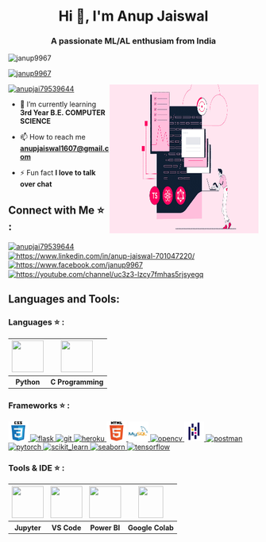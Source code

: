 <h1 align="center">Hi 👋, I'm Anup Jaiswal</h1>
<h3 align="center">A passionate ML/AL enthusiam from India</h3>

<p align="left"> <img src="https://komarev.com/ghpvc/?username=janup9967&label=Profile%20views&color=0e75b6&style=flat" alt="janup9967" /> </p>

<p align="left"> <a href="https://github.com/ryo-ma/github-profile-trophy"><img src="https://github-profile-trophy.vercel.app/?username=janup9967" alt="janup9967" /></a> </p>
<img align="right" alt="Coding" width="300" height="300" src="img.png"  style="max-width: 100%;">

<p align="left"> <a href="https://twitter.com/anupjai79539644" target="blank"><img src="https://img.shields.io/twitter/follow/anupjai79539644?logo=twitter&style=for-the-badge" alt="anupjai79539644" /></a> </p>

- 🌱 I’m currently learning **3rd Year B.E. COMPUTER SCIENCE**

- 📫 How to reach me **anupjaiswal1607@gmail.com**

- ⚡ Fun fact **I love to talk over chat**

## Connect with Me ⭐ :
<!--table>
  <tr>
    <th><a href="https://twitter.com/anupjai79539644" target="blank"><img src="https://bankimooncentre.org/wp-content/uploads/2020/05/twitter-icon-square-logo-108D17D373-seeklogo.com_.png" height="30" width="40"></a></th>
    <th><a href="https://www.linkedin.com/in/anup-jaiswal-701047220/" target="blank"><img src="https://logotaglines.com/wp-content/uploads/2021/11/LinkedIn-Logo-Tagline-Slogan-founder-owner-480x480.jpg" height="30" width="40" ></a></th>
    <th><a href="https://www.facebook.com/janup9967" target="blank"><img align="center" src="https://raw.githubusercontent.com/rahuldkjain/github-profile-readme-generator/master/src/images/icons/Social/facebook.svg" alt="https://www.facebook.com/janup9967" height="30" width="40" /></a></th>
    <th><a href="https://www.youtube.com/channel/UC3Z3-lZcY7FmHAS5RjsYeGQ/featured" target="blank"><img align="center" src="https://raw.githubusercontent.com/rahuldkjain/github-profile-readme-generator/master/src/images/icons/Social/youtube.svg" alt="https://youtube.com/channel/uc3z3-lzcy7fmhas5rjsyegq" height="30" width="40" /></a> </th>
    
  </tr>
  <tr>
    <th>Twitter </th>
    <th>LinkedIn </th>
    <th>Facebook</th>
    <th>Youtube</th>
  </tr>
</table-->
<p align="left">
<a href="https://twitter.com/anupjai79539644" target="blank"><img align="center" src="https://static.designboom.com/wp-content/uploads/2023/07/twitter-logo-change-x-elon-musk-designboom-500.jpg" alt="anupjai79539644" height="30" width="40" /></a>&nbsp;
<a href="https://www.linkedin.com/in/anup-jaiswal-701047220/" target="blank"><img align="center" src="https://upload.wikimedia.org/wikipedia/commons/thumb/8/81/LinkedIn_icon.svg/108px-LinkedIn_icon.svg.png" alt="https://www.linkedin.com/in/anup-jaiswal-701047220/" height="30" width="40" /></a>&nbsp;
<a href="https://www.facebook.com/janup9967" target="blank"><img align="center" src="https://upload.wikimedia.org/wikipedia/en/thumb/0/04/Facebook_f_logo_%282021%29.svg/225px-Facebook_f_logo_%282021%29.svg.png" alt="https://www.facebook.com/janup9967" height="40" width="40" /></a>&nbsp;
<a href="https://www.youtube.com/channel/UC3Z3-lZcY7FmHAS5RjsYeGQ/featured" target="blank"><img align="center" src="https://upload.wikimedia.org/wikipedia/commons/thumb/0/09/YouTube_full-color_icon_%282017%29.svg/180px-YouTube_full-color_icon_%282017%29.svg.png" alt="https://youtube.com/channel/uc3z3-lzcy7fmhas5rjsyegq" height="40" width="40" /></a>
<!-- a href="https://www.codechef.com/users/janup9967" target="blank"><img align="center" src="https://cdn.jsdelivr.net/npm/simple-icons@3.1.0/icons/codechef.svg" alt="https://www.codechef.com/users/janup9967" height="30" width="40" /></a-->
</p>

## Languages and Tools:

### Languages ⭐ :
<table>
  <tr>
    <th><a href="https://www.python.org/"><img src="https://upload.wikimedia.org/wikipedia/commons/thumb/c/c3/Python-logo-notext.svg/172px-Python-logo-notext.svg.png?20220821155029" height="64" width="64"></a></th>
    <th><a href="https://www.cprogramming.com/" ><img src="https://upload.wikimedia.org/wikipedia/commons/thumb/1/18/C_Programming_Language.svg/570px-C_Programming_Language.svg.png?20201031132917" height="64" width="64" ></a></th>
  </tr>
  <tr>
    <th>Python</th>
    <th>C Programming</th>
  </tr>
</table>

### Frameworks ⭐ : 

<p align="left"> <a href="https://www.w3schools.com/css/" target="_blank" rel="noreferrer"> <img src="https://raw.githubusercontent.com/devicons/devicon/master/icons/css3/css3-original-wordmark.svg" alt="css3" width="40" height="40"/> </a> <a href="https://flask.palletsprojects.com/" target="_blank" rel="noreferrer"> <img src="https://www.vectorlogo.zone/logos/pocoo_flask/pocoo_flask-icon.svg" alt="flask" width="40" height="40"/> </a> <a href="https://git-scm.com/" target="_blank" rel="noreferrer"> <img src="https://www.vectorlogo.zone/logos/git-scm/git-scm-icon.svg" alt="git" width="40" height="40"/> </a> <a href="https://heroku.com" target="_blank" rel="noreferrer"> <img src="https://www.vectorlogo.zone/logos/heroku/heroku-icon.svg" alt="heroku" width="40" height="40"/> </a> <a href="https://www.w3.org/html/" target="_blank" rel="noreferrer"> <img src="https://raw.githubusercontent.com/devicons/devicon/master/icons/html5/html5-original-wordmark.svg" alt="html5" width="40" height="40"/> </a> <a href="https://www.mysql.com/" target="_blank" rel="noreferrer"> <img src="https://raw.githubusercontent.com/devicons/devicon/master/icons/mysql/mysql-original-wordmark.svg" alt="mysql" width="40" height="40"/> </a> <a href="https://opencv.org/" target="_blank" rel="noreferrer"> <img src="https://www.vectorlogo.zone/logos/opencv/opencv-icon.svg" alt="opencv" width="40" height="40"/> </a> <a href="https://pandas.pydata.org/" target="_blank" rel="noreferrer"> <img src="https://raw.githubusercontent.com/devicons/devicon/2ae2a900d2f041da66e950e4d48052658d850630/icons/pandas/pandas-original.svg" alt="pandas" width="40" height="40"/> </a> <a href="https://postman.com" target="_blank" rel="noreferrer"> <img src="https://www.vectorlogo.zone/logos/getpostman/getpostman-icon.svg" alt="postman" width="40" height="40"/> </a> <!--a href="https://www.python.org" target="_blank" rel="noreferrer"> <img src="https://raw.githubusercontent.com/devicons/devicon/master/icons/python/python-original.svg" alt="python" width="40" height="40"/> </a--> <a href="https://pytorch.org/" target="_blank" rel="noreferrer"> <img src="https://www.vectorlogo.zone/logos/pytorch/pytorch-icon.svg" alt="pytorch" width="40" height="40"/> </a> <a href="https://scikit-learn.org/" target="_blank" rel="noreferrer"> <img src="https://upload.wikimedia.org/wikipedia/commons/0/05/Scikit_learn_logo_small.svg" alt="scikit_learn" width="40" height="40"/> </a> <a href="https://seaborn.pydata.org/" target="_blank" rel="noreferrer"> <img src="https://seaborn.pydata.org/_images/logo-mark-lightbg.svg" alt="seaborn" width="40" height="40"/> </a> <a href="https://www.tensorflow.org" target="_blank" rel="noreferrer"> <img src="https://www.vectorlogo.zone/logos/tensorflow/tensorflow-icon.svg" alt="tensorflow" width="40" height="40"/> </a><!--a href="https://www.cprogramming.com/" target="_blank" rel="noreferrer"> <img src="https://raw.githubusercontent.com/devicons/devicon/master/icons/c/c-original.svg" alt="c" width="40" height="40"/> <--/a>  </p>

<!--p><img align="left" src="https://github-readme-stats.vercel.app/api/top-langs?username=janup9967&show_icons=true&locale=en&layout=compact" alt="janup9967" /></p>

<p>&nbsp;<img align="center" src="https://github-readme-stats.vercel.app/api?username=janup9967&show_icons=true&locale=en" alt="janup9967" /></p-->
  
  ### Tools & IDE ⭐ :
<table>
  <tr>
    <th><a href="https://jupyter.org/" target="_blank"><img src="https://upload.wikimedia.org/wikipedia/commons/thumb/3/38/Jupyter_logo.svg/180px-Jupyter_logo.svg.png" height="64" width="64"></a></th>
    <th><a href="https://code.visualstudio.com/download" target="_blank"><img src="https://user-images.githubusercontent.com/674621/71187801-14e60a80-2280-11ea-94c9-e56576f76baf.png" height="64" width="64"></a></th>
    <th><a href="https://app.powerbi.com/" target="_blank"><img src="https://logos-world.net/wp-content/uploads/2022/02/Power-BI-Logo-700x394.png" height="64" width="64"></a></th>
    <th><a href="https://colab.research.google.com/" target="_blank"><img src="https://upload.wikimedia.org/wikipedia/commons/thumb/d/d0/Google_Colaboratory_SVG_Logo.svg/1200px-Google_Colaboratory_SVG_Logo.svg.png?20221103151432" height="64" width="50"></a></th>
  </tr>
  <tr>
    <th>Jupyter</th>
    <th>VS Code</th>
    <th>Power BI</th>
    <th>Google Colab</th>
    
  </tr>
</table>
